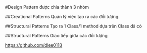 #Design Pattern được chia thành 3 nhóm

##Creational Patterns
Quản lý việc tạo ra các đối tượng.

##Structural Patterns
Tạo ra 1 Class/1 method dựa trên Class đã có

##Structural Patterns
Giao tiếp giữa các đối tượng


https://github.com/dlee0113